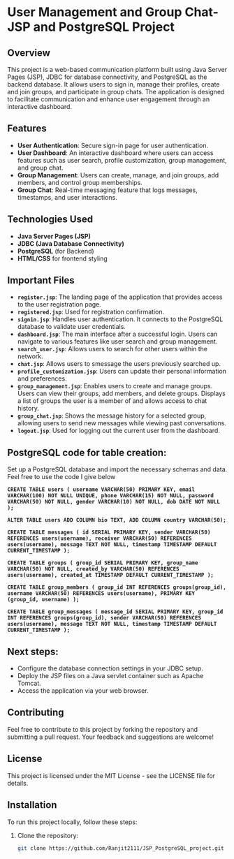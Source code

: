 # User Management and Group Chat- JSP and PostgreSQL Project

## Overview
This project is a web-based communication platform built using Java Server Pages (JSP), JDBC for database connectivity, and PostgreSQL as the backend database. It allows users to sign in, manage their profiles, create and join groups, and participate in group chats. The application is designed to facilitate communication and enhance user engagement through an interactive dashboard.

## Features
- **User Authentication**: Secure sign-in page for user authentication.
- **User Dashboard**: An interactive dashboard where users can access features such as user search, profile customization, group management, and group chat.
- **Group Management**: Users can create, manage, and join groups, add members, and control group memberships.
- **Group Chat**: Real-time messaging feature that logs messages, timestamps, and user interactions.

## Technologies Used
- **Java Server Pages (JSP)**
- **JDBC (Java Database Connectivity)**
- **PostgreSQL** (for Backend)
- **HTML/CSS** for frontend styling

## Important Files
- **`register.jsp`**: The landing page of the application that provides access to the user registration page.
- **`registered.jsp`**: Used for registration confirmation.
- **`signin.jsp`**: Handles user authentication. It connects to the PostgreSQL database to validate user credentials.
- **`dashboard.jsp`**: The main interface after a successful login. Users can navigate to various features like user search and group management.
- **`search_user.jsp`**: Allows users to search for other users within the network.
- **`chat.jsp`**: Allows users to smessage the users previously searched up.
- **`profile_customization.jsp`**: Users can update their personal information and preferences.
- **`group_management.jsp`**: Enables users to create and manage groups. Users can view their groups, add members, and delete groups. Displays a list of groups the user is a member of and allows access to chat history.
- **`group_chat.jsp`**: Shows the message history for a selected group, allowing users to send new messages while viewing past conversations.
- **`logout.jsp`**: Used for logging out the current user from the dashboard.


## PostgreSQL code for table creation:
Set up a PostgreSQL database and import the necessary schemas and data. Feel free to use the code I give below 

**`CREATE TABLE users (
    username VARCHAR(50) PRIMARY KEY,
    email VARCHAR(100) NOT NULL UNIQUE,
    phone VARCHAR(15) NOT NULL,
    password VARCHAR(50) NOT NULL,
    gender VARCHAR(10) NOT NULL,
    dob DATE NOT NULL
);`**

**`ALTER TABLE users
ADD COLUMN bio TEXT,
ADD COLUMN country VARCHAR(50);`**


**`CREATE TABLE messages (
    id SERIAL PRIMARY KEY,
    sender VARCHAR(50) REFERENCES users(username),
    receiver VARCHAR(50) REFERENCES users(username),
    message TEXT NOT NULL,
    timestamp TIMESTAMP DEFAULT CURRENT_TIMESTAMP
);`**


**`CREATE TABLE groups (
    group_id SERIAL PRIMARY KEY,
    group_name VARCHAR(50) NOT NULL,
    created_by VARCHAR(50) REFERENCES users(username),
    created_at TIMESTAMP DEFAULT CURRENT_TIMESTAMP
);`**


**`CREATE TABLE group_members (
    group_id INT REFERENCES groups(group_id),
    username VARCHAR(50) REFERENCES users(username),
    PRIMARY KEY (group_id, username)
);`**


**`CREATE TABLE group_messages (
    message_id SERIAL PRIMARY KEY,
    group_id INT REFERENCES groups(group_id),
    sender VARCHAR(50) REFERENCES users(username),
    message TEXT NOT NULL,
    timestamp TIMESTAMP DEFAULT CURRENT_TIMESTAMP
);`**

## Next steps:
- Configure the database connection settings in your JDBC setup.
- Deploy the JSP files on a Java servlet container such as Apache Tomcat.
- Access the application via your web browser.

## Contributing
Feel free to contribute to this project by forking the repository and submitting a pull request. Your feedback and suggestions are welcome!

## License
This project is licensed under the MIT License - see the LICENSE file for details.

## Installation
To run this project locally, follow these steps:
1. Clone the repository:
   ```bash
   git clone https://github.com/Ranjit2111/JSP_PostgreSQL_project.git
